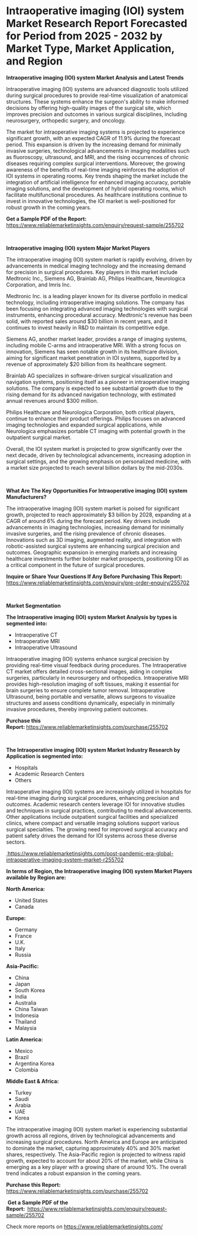 <p><h1>Intraoperative imaging (IOI) system Market Research Report Forecasted for Period from 2025 -  2032 by Market Type, Market Application, and Region</h1></p><p><strong>Intraoperative imaging (IOI) system Market Analysis and Latest Trends</strong></p>
<p><p>Intraoperative imaging (IOI) systems are advanced diagnostic tools utilized during surgical procedures to provide real-time visualization of anatomical structures. These systems enhance the surgeon's ability to make informed decisions by offering high-quality images of the surgical site, which improves precision and outcomes in various surgical disciplines, including neurosurgery, orthopedic surgery, and oncology.</p><p>The market for intraoperative imaging systems is projected to experience significant growth, with an expected CAGR of 11.9% during the forecast period. This expansion is driven by the increasing demand for minimally invasive surgeries, technological advancements in imaging modalities such as fluoroscopy, ultrasound, and MRI, and the rising occurrences of chronic diseases requiring complex surgical interventions. Moreover, the growing awareness of the benefits of real-time imaging reinforces the adoption of IOI systems in operating rooms. Key trends shaping the market include the integration of artificial intelligence for enhanced imaging accuracy, portable imaging solutions, and the development of hybrid operating rooms, which facilitate multifunctional procedures. As healthcare institutions continue to invest in innovative technologies, the IOI market is well-positioned for robust growth in the coming years.</p></p>
<p><strong>Get a Sample PDF of the Report:&nbsp;</strong> <a href="https://www.reliablemarketinsights.com/enquiry/request-sample/255702?utm_campaign=2717&utm_medium=2&utm_source=Github&utm_content=ia&utm_term=30032025&utm_id=intraoperative-imaging-ioi-system">https://www.reliablemarketinsights.com/enquiry/request-sample/255702</a></p>
<p>&nbsp;</p>
<p><strong>Intraoperative imaging (IOI) system Major Market Players</strong></p>
<p><p>The intraoperative imaging (IOI) system market is rapidly evolving, driven by advancements in medical imaging technology and the increasing demand for precision in surgical procedures. Key players in this market include Medtronic Inc., Siemens AG, Brainlab AG, Philips Healthcare, Neurologica Corporation, and Imris Inc.</p><p>Medtronic Inc. is a leading player known for its diverse portfolio in medical technology, including intraoperative imaging solutions. The company has been focusing on integrating advanced imaging technologies with surgical instruments, enhancing procedural accuracy. Medtronic's revenue has been solid, with reported sales around $30 billion in recent years, and it continues to invest heavily in R&D to maintain its competitive edge.</p><p>Siemens AG, another market leader, provides a range of imaging systems, including mobile C-arms and intraoperative MRI. With a strong focus on innovation, Siemens has seen notable growth in its healthcare division, aiming for significant market penetration in IOI systems, supported by a revenue of approximately $20 billion from its healthcare segment.</p><p>Brainlab AG specializes in software-driven surgical visualization and navigation systems, positioning itself as a pioneer in intraoperative imaging solutions. The company is expected to see substantial growth due to the rising demand for its advanced navigation technology, with estimated annual revenues around $300 million.</p><p>Philips Healthcare and Neurologica Corporation, both critical players, continue to enhance their product offerings. Philips focuses on advanced imaging technologies and expanded surgical applications, while Neurologica emphasizes portable CT imaging with potential growth in the outpatient surgical market.</p><p>Overall, the IOI system market is projected to grow significantly over the next decade, driven by technological advancements, increasing adoption in surgical settings, and the growing emphasis on personalized medicine, with a market size projected to reach several billion dollars by the mid-2030s.</p></p>
<p>&nbsp;</p>
<p><strong>What Are The Key Opportunities For Intraoperative imaging (IOI) system Manufacturers?</strong></p>
<p><p>The intraoperative imaging (IOI) system market is poised for significant growth, projected to reach approximately $3 billion by 2028, expanding at a CAGR of around 6% during the forecast period. Key drivers include advancements in imaging technologies, increasing demand for minimally invasive surgeries, and the rising prevalence of chronic diseases. Innovations such as 3D imaging, augmented reality, and integration with robotic-assisted surgical systems are enhancing surgical precision and outcomes. Geographic expansion in emerging markets and increasing healthcare investments further bolster market prospects, positioning IOI as a critical component in the future of surgical procedures.</p></p>
<p><strong>Inquire or Share Your Questions If Any Before Purchasing This Report:</strong> <a href="https://www.reliablemarketinsights.com/enquiry/pre-order-enquiry/255702?utm_campaign=2717&utm_medium=2&utm_source=Github&utm_content=ia&utm_term=30032025&utm_id=intraoperative-imaging-ioi-system">https://www.reliablemarketinsights.com/enquiry/pre-order-enquiry/255702</a></p>
<p>&nbsp;</p>
<p><strong>Market Segmentation</strong></p>
<p><strong>The Intraoperative imaging (IOI) system Market Analysis by types is segmented into:</strong></p>
<p><ul><li>Intraoperative CT</li><li>Intraoperative MRI</li><li>Intraoperative Ultrasound</li></ul></p>
<p><p>Intraoperative imaging (IOI) systems enhance surgical precision by providing real-time visual feedback during procedures. The Intraoperative CT market offers detailed cross-sectional images, aiding in complex surgeries, particularly in neurosurgery and orthopedics. Intraoperative MRI provides high-resolution imaging of soft tissues, making it essential for brain surgeries to ensure complete tumor removal. Intraoperative Ultrasound, being portable and versatile, allows surgeons to visualize structures and assess conditions dynamically, especially in minimally invasive procedures, thereby improving patient outcomes.</p></p>
<p><strong>Purchase this Report:&nbsp;</strong><a href="https://www.reliablemarketinsights.com/purchase/255702?utm_campaign=2717&utm_medium=2&utm_source=Github&utm_content=ia&utm_term=30032025&utm_id=intraoperative-imaging-ioi-system">https://www.reliablemarketinsights.com/purchase/255702</a></p>
<p>&nbsp;</p>
<p><strong>The Intraoperative imaging (IOI) system Market Industry Research by Application is segmented into:</strong></p>
<p><ul><li>Hospitals</li><li>Academic Research Centers</li><li>Others</li></ul></p>
<p><p>Intraoperative imaging (IOI) systems are increasingly utilized in hospitals for real-time imaging during surgical procedures, enhancing precision and outcomes. Academic research centers leverage IOI for innovative studies and techniques in surgical practices, contributing to medical advancements. Other applications include outpatient surgical facilities and specialized clinics, where compact and versatile imaging solutions support various surgical specialties. The growing need for improved surgical accuracy and patient safety drives the demand for IOI systems across these diverse sectors.</p></p>
<p><a href="https://www.reliablemarketinsights.com/post-pandemic-era-global-intraoperative-imaging-system-market-r255702?utm_campaign=2717&utm_medium=2&utm_source=Github&utm_content=ia&utm_term=30032025&utm_id=intraoperative-imaging-ioi-system">&nbsp;https://www.reliablemarketinsights.com/post-pandemic-era-global-intraoperative-imaging-system-market-r255702</a></p>
<p><strong>In terms of Region, the Intraoperative imaging (IOI) system Market Players available by Region are:</strong></p>
<p>
    <p> <strong> North America: </strong>
        <ul>
            <li>United States</li>
            <li>Canada</li>
        </ul>
        </p> 
    <p> <strong> Europe: </strong>
        <ul>
            <li>Germany</li>
            <li>France</li>
            <li>U.K.</li>
            <li>Italy</li>
            <li>Russia</li>
        </ul>
        </p> 
    <p> <strong> Asia-Pacific: </strong>
        <ul>
            <li>China</li>
            <li>Japan</li>
            <li>South Korea</li>
            <li>India</li>
            <li>Australia</li>
            <li>China Taiwan</li>
            <li>Indonesia</li>
            <li>Thailand</li>
            <li>Malaysia</li>
        </ul>
        </p> 
    <p> <strong> Latin America: </strong>
        <ul>
            <li>Mexico</li>
            <li>Brazil</li>
            <li>Argentina Korea</li>
            <li>Colombia</li>
        </ul>
        </p> 
    <p> <strong> Middle East & Africa: </strong>
        <ul>
            <li>Turkey</li>
            <li>Saudi</li>
            <li>Arabia</li>
            <li>UAE</li>
            <li>Korea</li>
        </ul>
    </p>
    </p>
<p><p>The intraoperative imaging (IOI) system market is experiencing substantial growth across all regions, driven by technological advancements and increasing surgical procedures. North America and Europe are anticipated to dominate the market, capturing approximately 40% and 30% market shares, respectively. The Asia-Pacific region is projected to witness rapid growth, expected to account for about 20% of the market, while China is emerging as a key player with a growing share of around 10%. The overall trend indicates a robust expansion in the coming years.</p></p>
<p><strong>Purchase this Report: </strong><a href="https://www.reliablemarketinsights.com/purchase/255702?utm_campaign=2717&utm_medium=2&utm_source=Github&utm_content=ia&utm_term=30032025&utm_id=intraoperative-imaging-ioi-system">https://www.reliablemarketinsights.com/purchase/255702</a></p>
<p>&nbsp;<strong>Get a Sample PDF of the Report:&nbsp;&nbsp;</strong><a href="https://www.reliablemarketinsights.com/enquiry/request-sample/255702?utm_campaign=2717&utm_medium=2&utm_source=Github&utm_content=ia&utm_term=30032025&utm_id=intraoperative-imaging-ioi-system">https://www.reliablemarketinsights.com/enquiry/request-sample/255702</a></p>
<p><strong></strong></p>
<p>Check more reports on <a href="https://www.reliablemarketinsights.com/?utm_campaign=2717&utm_medium=2&utm_source=Github&utm_content=ia&utm_term=30032025&utm_id=intraoperative-imaging-ioi-system">https://www.reliablemarketinsights.com/</a></p>